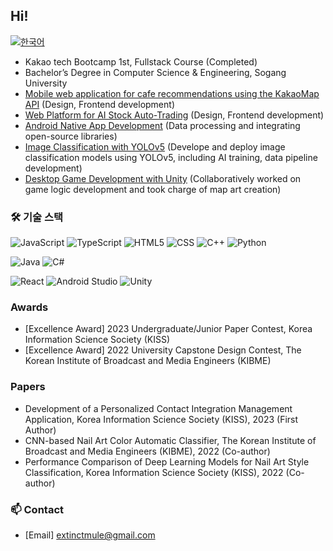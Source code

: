 ## Hi!

[![한국어](https://img.shields.io/badge/-한국어-skyblue)](README.md)


- Kakao tech Bootcamp 1st, Fullstack Course (Completed)
- Bachelor’s Degree in Computer Science & Engineering, Sogang University
- [Mobile web application for cafe recommendations using the KakaoMap API](https://github.com/KTB-7/pinpung-frontend) (Design, Frontend development)
- [Web Platform for AI Stock Auto-Trading](https://github.com/KakaoTech-14/ant-helper-front) (Design, Frontend development)
- [Android Native App Development](https://github.com/CodeFactorizers/Project-Insubunhae) (Data processing and integrating open-source libraries)
- [Image Classification with YOLOv5](https://github.com/Nail-Auto-Tagging/color_yolo) (Develope and deploy image classification models using YOLOv5, including AI training, data pipeline development)
- [Desktop Game Development with Unity](https://github.com/2023GameStudio-allagro/al-lag-ro) (Collaboratively worked on game logic development and took charge of map art creation)

### 🛠️ 기술 스택

![JavaScript](https://img.shields.io/badge/javascript-%23323330.svg?style=for-the-badge&logo=javascript&logoColor=%23F7DF1E)
![TypeScript](https://img.shields.io/badge/typescript-%23007ACC.svg?style=for-the-badge&logo=typescript&logoColor=white)
![HTML5](https://img.shields.io/badge/html5-%23E34F26.svg?style=for-the-badge&logo=html5&logoColor=white)
![CSS](https://img.shields.io/badge/css-%231572B6.svg?style=for-the-badge&logo=css&logoColor=white)
![C++](https://img.shields.io/badge/c++-%2300599C.svg?style=for-the-badge&logo=c%2B%2B&logoColor=white)
![Python](https://img.shields.io/badge/python-3670A0?style=for-the-badge&logo=python&logoColor=ffdd54)

![Java](https://img.shields.io/badge/java-%23ED8B00.svg?style=for-the-badge&logo=openjdk&logoColor=white)
![C#](https://custom-icon-badges.demolab.com/badge/C%23-%23239120.svg?style=for-the-badge&logo=cshrp&logoColor=white)

![React](https://shields.io/badge/react-black?logo=react&style=for-the-badge)
![Android Studio](https://img.shields.io/badge/Android%20Studio-3DDC84?style=for-the-badge&logo=android-studio&logoColor=white)
![Unity](https://img.shields.io/badge/unity-%23000000.svg?style=for-the-badge&logo=unity&logoColor=white)

### Awards

- [Excellence Award] 2023 Undergraduate/Junior Paper Contest, Korea Information Science Society (KISS)
- [Excellence Award] 2022 University Capstone Design Contest, The Korean Institute of Broadcast and Media Engineers (KIBME)

### Papers

- Development of a Personalized Contact Integration Management Application, Korea Information Science Society (KISS), 2023 (First Author)
- CNN-based Nail Art Color Automatic Classifier, The Korean Institute of Broadcast and Media Engineers (KIBME), 2022 (Co-author)
- Performance Comparison of Deep Learning Models for Nail Art Style Classification, Korea Information Science Society (KISS), 2022 (Co-author)

### 📫 Contact

- [Email] extinctmule@gmail.com

